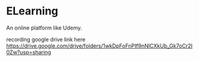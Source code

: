 # ELearning

An online platform like Udemy. 

recording google drive link here
https://drive.google.com/drive/folders/1wkDpFoFnPIf9nNlCXkUb_Gk7oCr2I0Zw?usp=sharing
